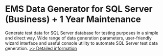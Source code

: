 # EMS Data Generator for SQL Server (Business) + 1 Year Maintenance
Generate test data for SQL Server database for testing purposes in a simple and direct way. Wide range of data generation parameters, user-friendly wizard interface and useful console utility to automate SQL Server test data generation.
[>> Detailed information](https://secure.shareit.com/shareit/product.html?productid=300067986&affiliateid=200057808)